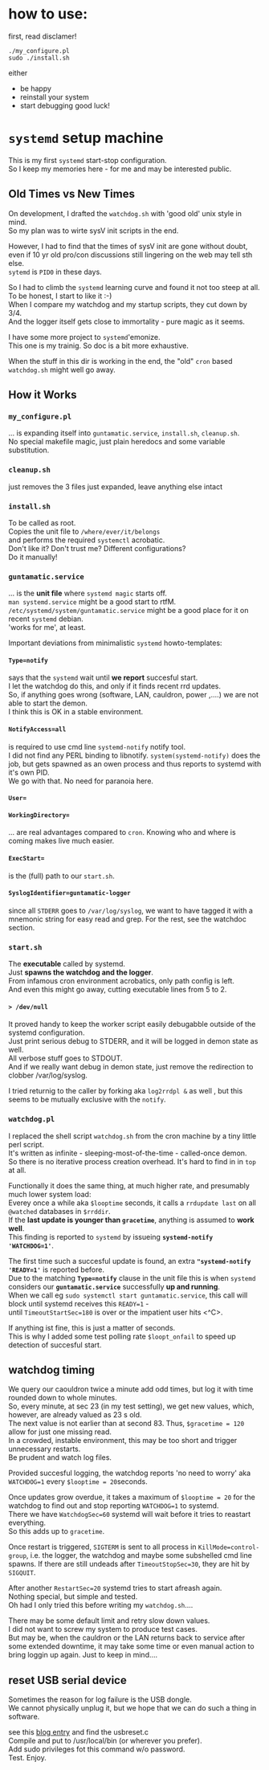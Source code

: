 # how to use:

first, read disclamer!

```
./my_configure.pl
sudo ./install.sh
```
either 
* be happy
* reinstall your system
* start debugging
good luck!



# `systemd` setup machine

This is my first `systemd` start-stop configuration.  
So I keep my memories here - for me and may be interested public.  

## Old Times vs New Times

On development, I drafted the `watchdog.sh` with 'good old' unix style in mind.  
So my plan was to wirte sysV init scripts in the end.  
  
However, I had to find that the times of sysV init are gone without doubt, even if 10 yr old pro/con discussions still lingering on the web may tell sth else.  
`sytemd` is `PID0` in these days.

So I had to climb the `systemd` learning curve and found it not too steep at all.  
To be honest, I start to like it :-)  
When I compare my watchdog and my startup scripts, they cut down by 3/4.  
And the logger itself gets close to immortality - pure magic as it seems.  
  
I have some more project to `systemd`'emonize.  
This one is my trainig. So doc is a bit more exhaustive.  

When the stuff in this dir is working in the end, the "old" `cron` based `watchdog.sh` might well go away.  


## How it Works


### `my_configure.pl`
... is expanding itself into `guntamatic.service`, `install.sh`, `cleanup.sh`.  
No special makefile magic, just plain heredocs and some variable substitution.  

### `cleanup.sh`
just removes the 3 files just expanded, leave anything else intact


### `install.sh`
To be called as root.  
Copies the unit file to `/where/ever/it/belongs`  
and performs the required `systemctl` acrobatic.  
Don't like it? Don't trust me? Different configurations?  
Do it manually!

### `guntamatic.service`
... is the **unit file** where `systemd magic` starts off.  
`man systemd.service` might be a good start to rtfM.  
`/etc/systemd/system/guntamatic.service` might be a good place for it on recent `systemd` debian.  
'works for me', at least.

Important deviations from minimalistic `systemd` howto-templates:  

#### `Type=notify` 
says that the `systemd` wait until **we report** succesful start.  
I let the watchdog do this, and only if it finds recent rrd updates.  
So, if anything goes wrong (software, LAN, cauldron, power ,....) we are not able to start the demon.  
I think this is OK in a stable environment.  

#### `NotifyAccess=all` 
is required to use cmd line `systemd-notify` notify tool.  
I did not find any PERL binding to libnotify. `system(systemd-notify)` does the job, but gets spawned as an owen process and thus reports to systemd with it's own PID.  
We go with that. No need for paranoia here.  

#### `User=`  
#### `WorkingDirectory=`  
... are real advantages compared to `cron`. Knowing who and where is coming makes live much easier.  
#### `ExecStart=` 
is the (full) path to our `start.sh`.  
#### `SyslogIdentifier=guntamatic-logger`
 since all `STDERR` goes to `/var/log/syslog`, we want to have tagged it with a mnemonic string for easy read and grep.
For the rest, see the watchdoc section.

### `start.sh`
The **executable** called by systemd.  
Just **spawns the watchdog and the logger**.  
From infamous cron environment acrobatics, only path config is left.  
And even this might go away, cutting executable lines from 5 to 2.  

#### `> /dev/null` 
It proved handy to keep the worker script easily debugabble outside of the systemd configuration.  
Just print serious debug to STDERR, and it will be logged in demon state as well.  
All verbose stuff goes to STDOUT.  
And if we really want debug in demon state, just remove the redirection to clobber /var/log/syslog.
  
I tried returnig to the caller by forking aka `log2rrdpl &` as well  , but this seems to be mutually exclusive with the `notify`.  


### `watchdog.pl`
I replaced the shell script `watchdog.sh` from the cron machine by a tiny little perl script.  
It's written as infinite - sleeping-most-of-the-time - called-once demon.  
So there is no iterative process creation overhead. It's hard to find in in `top` at all.  

Functionally it does the same thing, at much higher rate, and presumably much lower system load:  
Everey once a while aka `$looptime` seconds, it calls a `rrdupdate last` on all `@watched` databases in `$rrddir`.  
If the **last update is younger than `gracetime`**, anything is assumed to **work well**.  
This finding is reported to `systemd` by issueing **`systemd-notify 'WATCHDOG=1'`**.  

The first time such a succesful update is found, an extra **`"systemd-notify 'READY=1'`** is reported before.  
Due to the matching **`Type=notify`** clause in the unit file this is when `systemd` considers our **`guntamatic.service`** successfully **up and running**.  
When we call eg `sudo systemctl start guntamatic.service`, this call will block until systemd receives this `READY=1` -   
until `TimeoutStartSec=180` is over or the impatient user hits <^C>.  

If anything ist fine, this is just a matter of seconds.  
This is why I added some test polling rate `$loopt_onfail`  to speed up detection of succesful start.  

## watchdog timing
We query our caouldron twice a minute add odd times, but log it with time rounded down to whole minutes.  
So, every minute, at sec 23 (in my test setting), we get new values, which, however, are already valued as 23 s old.  
The next value is not earlier than at second 83. Thus, `$gracetime = 120` allow for just one missing read.  
In a crowded, instable environment, this may be too short and trigger unnecessary restarts.  
Be prudent and watch log files.  

Provided succesful logging, the watchdog reports 'no need to worry' aka `WATCHDOG=1` every `$looptime = 20`seconds. 

Once updates grow overdue, it takes a maximum of `$looptime = 20` for the watchdog to find out and stop reporting `WATCHDOG=1` to systemd.  
There we have `WatchdogSec=60` systemd will wait before it tries to reastart everything.  
So this adds up to `gracetime`.  
  
Once restart is triggered, `SIGTERM` is sent to all process in `KillMode=control-group`, i.e. the logger, the watchdog and maybe some subshelled cmd line spawns. If there are still undeads after `TimeoutStopSec=30`, they are hit by `SIGQUIT`.  
  
After another `RestartSec=20` systemd tries to start afreash again.  
Nothing special, but simple and tested.  
Oh had I only tried this before writing my `watchdog.sh`....

There may be some default limit and retry slow down values.  
I did not want to screw my system to produce test cases.  
But may be, when the cauldron or the LAN returns back to service after some extended downtime, it may take some time or even manual action to bring loggin up again.
Just to keep in mind....


## reset USB serial device

Sometimes the reason for log failure is the USB dongle.  
We cannot physically unplug it, but we hope that we can do such a thing in software.  
  
see this [blog entry](https://askubuntu.com/questions/645/how-do-you-reset-a-usb-device-from-the-command-line ) and find the usbreset.c  
Compile and put to /usr/local/bin (or wherever you prefer).  
Add sudo privileges fot this command w/o password.  
Test.  Enjoy.  







